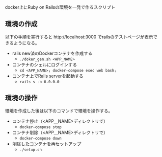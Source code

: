 docker上にRuby on Railsの環境を一発で作るスクリプト

## 環境の作成
以下の手順を実行すると http://localhost:3000 でrailsのテストページが表示できるようになる。

- rails new済のDockerコンテナを作成する
  - `./doker_gen.sh <APP_NAME>`
- コンテナのシェルにログインする
  -  `cd <APP_NAME>; docker-compose exec web bash; `
- コンテナ上でRails serverを起動する
  - `rails s -b 0.0.0.0`

## 環境の操作
環境を作成した後は以下のコマンドで環境を操作する。

- コンテナ停止（<APP＿NAME>ディレクトリで）
  -  `docker-compose stop`
- コンテナ削除（<APP＿NAME>ディレクトリで）
  -  `docker-compose down`
- 削除したコンテナを再セットアップ
  -  `./setup.sh`
